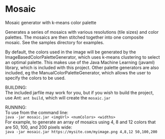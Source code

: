 Mosaic
======

Mosaic generator with k-means color palette

Generates a series of mosaics with various resolutions (tile sizes) and color palettes. The mosaics are then stitched together into one composite mosaic. See the samples directory for examples.

By default, the colors used in the image will be generated by the ImageBasedColorPaletteGenerator, which uses k-means clustering to select an optimal palette. This makes use of the Java Machine Learning (javaml) library, which is included with this project. Other palette generators are also included, eg the ManualColorPaletteGenerator, which allows the user to specify the colors to be used. 

BUILDING:<br>
The included jarfile may work for you, but if you wish to build the project, use Ant: ```ant build```, which will create the ```mosaic.jar```

RUNNING:<br>
To use from the command line:<br>
```java -jar mosaic.jar <imgUrl> <numColors> <widths>```<br>
For example, to generate an array of mosaics using 4, 8 and 12 colors that are 50, 100, and 200 pixels wide:<br>
```java -jar mosaic.jar https://mysite.com/myimage.png 4,8,12 50,100,200```
  
